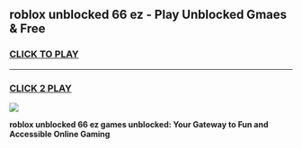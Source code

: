 
## roblox unblocked 66 ez - Play Unblocked Gmaes & Free
<h3>
<a href="https://news.freeplayer.one?title=roblox_unblocked_66_ez&ref=16F">CLICK TO PLAY</a></h3>
<hr>

<h3>
<a href="https://news.freeplayer.one?title=roblox_unblocked_66_ez&ref=16F">CLICK 2 PLAY</a>
  
</h3>

<a href="https://news.freeplayer.one?title=roblox_unblocked_66_ez&ref=16F/"><img src="https://clearcache.store/games.png"></a>


**roblox unblocked 66 ez games unblocked: Your Gateway to Fun and Accessible Online Gaming**
